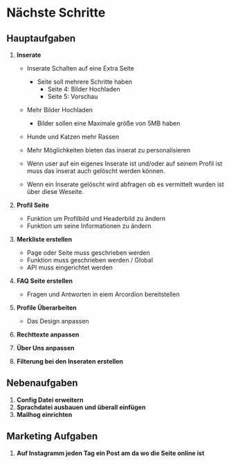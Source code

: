# Nächste Schritte

## Hauptaufgaben

1. **Inserate**

   - Inserate Schalten auf eine Extra Seite

     - Seite soll mehrere Schritte haben
       - Seite 4: Bilder Hochladen
       - Seite 5: Vorschau

   - Mehr Bilder Hochladen

     - Bilder sollen eine Maximale größe von 5MB haben

   - Hunde und Katzen mehr Rassen

   - Mehr Möglichkeiten bieten das inserat zu personalisieren
   - Wenn user auf ein eigenes Inserate ist und/oder auf seinem Profil ist muss das inserat auch gelöscht werden können.
   - Wenn ein Inserate gelöscht wird abfragen ob es vermittelt wurden ist über diese Weseite.

2. **Profil Seite**

   - Funktion um Profilbild und Headerbild zu ändern
   - Funktion um seine Informationen zu ändern

3. **Merkliste erstellen**

   - Page oder Seite muss geschrieben werden
   - Funktion muss geschrieben werden / Global
   - API muss eingerichtet werden

4. **FAQ Seite erstellen**

   - Fragen und Antworten in eiem Arcordion bereitstellen

5. **Profile Überarbeiten**

   - Das Design anpassen

6. **Rechttexte anpassen**

7. **Über Uns anpassen**

8. **Filterung bei den Inseraten erstellen**

## Nebenaufgaben

1. **Config Datei erweitern**
2. **Sprachdatei ausbauen und überall einfügen**
3. **Mailhog einrichten**

## Marketing Aufgaben

1. **Auf Instagramm jeden Tag ein Post am da wo die Seite online ist**
